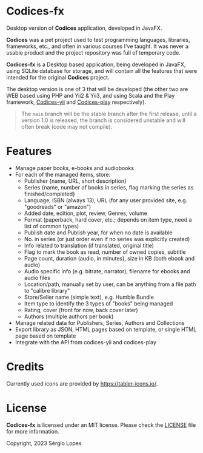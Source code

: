 # Codices-fx

Desktop version of **Codices** application, developed in JavaFX.

**Codices** was a pet project used to test programming languages, libraries, frameworks, etc., and often
in various courses I've taught. It was never a usable product and the project repository was full of
temporary code.

**Codices-fx** is a Desktop based application, being developed in JavaFX, using SQLite database for storage,
and will contain all the features that were intended for the original **Codices** project.

The desktop version is one of 3 that will be developed (the other two are WEB based using PHP and Yii2 & Yii3,
and using Scala and the Play framework, [Codices-yii](https://github.com/Knitter/codices-yii) and
[Codices-play](https://github.com/Knitter/codices-play) respectively).

> The ```main``` branch will be the stable branch after the first release, until a version 1.0 is released,
> the branch is considered unstable and will often break (code may not compile).

# Features

* Manage paper books, e-books and audiobooks
* For each of the managed items, store:
    * Publisher {name, URL, short description}
    * Series {name, number of books in series, flag marking the series as finished/completed}
    * Language, ISBN (always 13), URL (for any user provided site, e.g. "goodreads" or "amazon")
    * Added date, edition, plot, review, Genres, volume
    * Format (paperback, hard cover, etc.; depends on item type, need a list of common types)
    * Publish date and Publish year, for when no date is available
    * No. in series (or just order even if no series was explicitly created)
    * Info related to translation  (if translated, original title)
    * Flag to mark the book as read, number of owned copies, subtitle
    * Page count, duration (audio, in minutes), size in KB (both ebook and audio)
    * Audio specific info (e.g. bitrate, narrator), filename for ebooks and audio files
    * Location/path, manually set by user, can be anything from a file path to "calibre library"
    * Store/Seller name (simple text), e.g. Humble Bundle
    * Item type to identify the 3 types of "books" being managed
    * Rating, cover (front for now, back cover later)
    * Authors (multiple authors per book)
* Manage related data for Publishers, Series, Authors and Collections
* Export library as JSON, HTML pages based on template, or single HTML page based on template
* Integrate with the API from codices-yii and codices-play

# Credits

Currently used icons are provided by https://tabler-icons.io/.

# License

**Codices-fx** is licensed under an MIT license. Please check the
[LICENSE](https://raw.githubusercontent.com/Knitter/codices-fx/main/LICENSE) file for more information.

Copyright, 2023 Sérgio Lopes 
